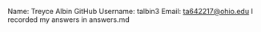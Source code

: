 Name: Treyce Albin
GitHub Username: talbin3 
Email: ta642217@ohio.edu
I recorded my answers in answers.md